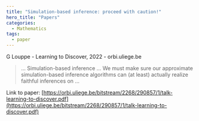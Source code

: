 ```yaml
---
title: "Simulation-based inference: proceed with caution!"
hero_title: "Papers"
categories:
  - Mathematics
tags:
  - paper
---
```

G Louppe - Learning to Discover, 2022 - orbi.uliege.be



>… Simulation-based inference … We must make sure our approximate simulation-based inference algorithms can (at least) actually realize faithful inferences on …

Link to paper: [https://orbi.uliege.be/bitstream/2268/290857/1/talk-learning-to-discover.pdf](https://orbi.uliege.be/bitstream/2268/290857/1/talk-learning-to-discover.pdf)
